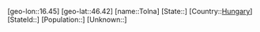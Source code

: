 ﻿---
location: [46.42,16.45]
type: City
tags:
- geo/City


SpocWebEntityId: 34899
isDeleted: false
confidential: public

---
[geo-lon::16.45]
[geo-lat::46.42]
[name::Tolna]
[State::]
[Country::[Hungary](geo/Continent/Europe/Hungary.md)]
[StateId::]
[Population::]
[Unknown::]

